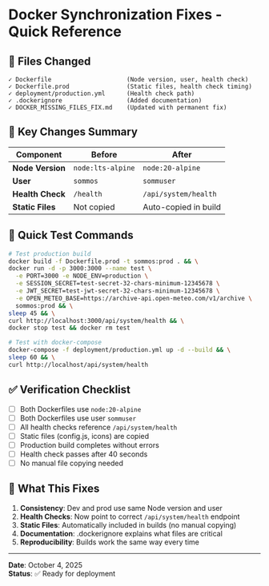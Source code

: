 # Docker Synchronization Fixes - Quick Reference

## 🔧 Files Changed

```
✓ Dockerfile                     (Node version, user, health check)
✓ Dockerfile.prod                (Static files, health check timing)
✓ deployment/production.yml      (Health check path)
✓ .dockerignore                  (Added documentation)
✓ DOCKER_MISSING_FILES_FIX.md    (Updated with permanent fix)
```

## 📝 Key Changes Summary

| Component | Before | After |
|-----------|--------|-------|
| **Node Version** | `node:lts-alpine` | `node:20-alpine` |
| **User** | `sommos` | `sommuser` |
| **Health Check** | `/health` | `/api/system/health` |
| **Static Files** | Not copied | Auto-copied in build |

## 🧪 Quick Test Commands

```bash
# Test production build
docker build -f Dockerfile.prod -t sommos:prod . && \
docker run -d -p 3000:3000 --name test \
  -e PORT=3000 -e NODE_ENV=production \
  -e SESSION_SECRET=test-secret-32-chars-minimum-12345678 \
  -e JWT_SECRET=test-jwt-secret-32-chars-minimum-12345678 \
  -e OPEN_METEO_BASE=https://archive-api.open-meteo.com/v1/archive \
  sommos:prod && \
sleep 45 && \
curl http://localhost:3000/api/system/health && \
docker stop test && docker rm test

# Test with docker-compose
docker-compose -f deployment/production.yml up -d --build && \
sleep 60 && \
curl http://localhost/api/system/health
```

## ✅ Verification Checklist

- [ ] Both Dockerfiles use `node:20-alpine`
- [ ] Both Dockerfiles use user `sommuser`
- [ ] All health checks reference `/api/system/health`
- [ ] Static files (config.js, icons) are copied
- [ ] Production build completes without errors
- [ ] Health check passes after 40 seconds
- [ ] No manual file copying needed

## 🎯 What This Fixes

1. **Consistency**: Dev and prod use same Node version and user
2. **Health Checks**: Now point to correct `/api/system/health` endpoint
3. **Static Files**: Automatically included in builds (no manual copying)
4. **Documentation**: .dockerignore explains what files are critical
5. **Reproducibility**: Builds work the same way every time

---

**Date**: October 4, 2025  
**Status**: ✅ Ready for deployment

